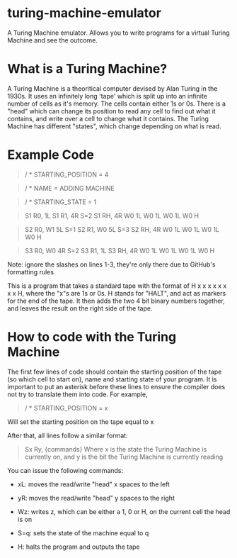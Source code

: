# turing-machine-emulator
A Turing Machine emulator. Allows you to write programs for a virtual Turing Machine and see the outcome.

# What is a Turing Machine?
A Turing Machine is a theoritical computer devised by Alan Turing in the 1930s. It uses an infinitely long 'tape' which is split up into an infinite number of cells as it's memory. The cells contain either 1s or 0s. There is a "head" which can change its position to read any cell to find out what it contains, and write over a cell to change what it contains. The Turing Machine has different "states", which change depending on what is read.

# Example Code

> / * STARTING_POSITION = 4

> / * NAME = ADDING MACHINE

> / * STARTING_STATE = 1

> S1 R0, 1L
> S1 R1, 4R S=2
> S1 RH, 4R W0 1L W0 1L W0 1L W0 H

> S2 R0, W1 5L S=1
> S2 R1, W0 5L S=3
> S2 RH, 4R W0 1L W0 1L W0 1L W0 H

> S3 R0, W0 4R S=2
> S3 R1, 1L
> S3 RH, 4R W0 1L W0 1L W0 1L W0 H

Note: ignore the slashes on lines 1-3, they're only there due to GitHub's formatting rules.

This is a program that takes a standard tape with the format of H x x x x x x x x H, where the "x"s are 1s or 0s. H stands for "HALT", and act as markers for the end of the tape. It then adds the two 4 bit binary numbers together, and leaves the result on the right side of the tape. 

# How to code with the Turing Machine

The first few lines of code should contain the starting position of the tape (so which cell to start on), name and starting state of your program. It is important to put an asterisk before these lines to ensure the compiler does not try to translate them into code. For example,

> / * STARTING_POSITION = x

Will set the starting position on the tape equal to x

After that, all lines follow a similar format:

> Sx Ry, {commands}
Where x is the state the Turing Machine is currently on, and y is the bit the Turing Machine is currently reading

You can issue the following commands:

* xL: moves the read/write "head" x spaces to the left

* yR: moves the read/write "head" y spaces to the right

* Wz: writes z, which can be either a 1, 0 or H, on the current cell the head is on

* S=q: sets the state of the machine equal to q

* H: halts the program and outputs the tape


